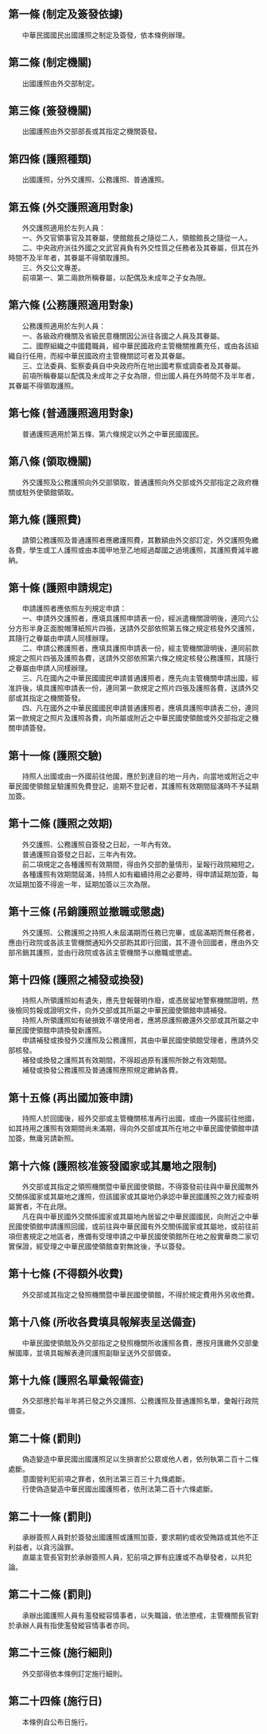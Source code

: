 第一條 (制定及簽發依據)
-----------------------
　　中華民國國民出國護照之制定及簽發，依本條例辦理。  


第二條 (制定機關)
-----------------
　　出國護照由外交部制定。  


第三條 (簽發機關)
-----------------
　　出國護照由外交部部長或其指定之機關簽發。  


第四條 (護照種類)
-----------------
　　出國護照，分外交護照、公務護照、普通護照。  


第五條 (外交護照適用對象)
-------------------------
　　外交護照適用於左列人員：  
　　一、外交官領事官及其眷屬，使館館長之隨從二人，領館館長之隨從一人。  
　　二、中央政府派往外國之文武官員負有外交性質之任務者及其眷屬，但其在外時間不及半年者，其眷屬不得領取護照。  
　　三、外交公文專差。  
　　前項第一、第二兩款所稱眷屬，以配偶及未成年之子女為限。  


第六條 (公務護照適用對象)
-------------------------
　　公務護照適用於左列人員：  
　　一、各級政府機關及省級民意機關因公派往各國之人員及其眷屬。  
　　二、國際組織之中國籍職員，經中華民國政府主管機關推薦充任，或由各該組織自行任用，而經中華民國政府主管機關認可者及其眷屬。  
　　三、立法委員、監察委員自中央政府所在地出國考察或調查者及其眷屬。  
　　前項所稱眷屬以配偶及未成年之子女為限，但出國人員在外時間不及半年者，其眷屬不得領取護照。  


第七條 (普通護照適用對象)
-------------------------
　　普通護照適用於第五條、第六條規定以外之中華民國國民。  


第八條 (領取機關)
-----------------
　　外交護照及公務護照向外交部領取，普通護照向外交部或外交部指定之政府機關或駐外使領館領取。  


第九條 (護照費)
---------------
　　請領公務護照及普通護照者應繳護照費，其數額由外交部訂定，外交護照免繳各費，學生或工人護照或由本國甲地至乙地經過鄰國之過境護照，其護照費減半繳納。  


第十條 (護照申請規定)
---------------------
　　申請護照者應依照左列規定申請：  
　　一、申請外交護照者，應填具護照申請表一份，經派遣機關證明後，連同六公分方形半身正面脫帽薄紙照片四張，送請外交部依照第五條之規定核發外交護照，其隨行之眷屬由申請人同樣辦理。  
　　二、申請公務護照者，應填具護照申請表一份，經主管機關證明後，連同前款規定之照片四張及護照各費，送請外交部依照第六條之規定核發公務護照，其隨行之眷屬由申請人同樣辦理。  
　　三、凡在國內之中華民國國民申請普通護照者，應先向主管機關申請出國，經准許後，填具護照申請表一份，連同第一款規定之照片四張及護照各費，送請外交部或其指定之機關簽發。  
　　四、凡在國外之中華民國國民申請普通護照者，應填具護照申請表二份，連同第一款規定之照片及護照各費，向所屬或附近之中華民國使領館或外交部指定之機關申請簽發。  


第十一條 (護照交驗)
-------------------
　　持照人出國或由一外國前往他國，應於到達目的地一月內，向當地或附近之中華民國使領館呈驗護照免費登記，逾期不登記者，其護照有效期間屆滿時不予延期加簽。  


第十二條 (護照之效期)
---------------------
　　外交護照、公務護照自簽發之日起，一年內有效。  
　　普通護照自簽發之日起，三年內有效。  
　　前二項規定之各種護照有效期間，得由外交部酌量情形，呈報行政院縮短之。  
　　各種護照有效期間屆滿，持照人如有繼續持用之必要時，得申請延期加簽，每次延期加簽不得逾一年，延期加簽以三次為限。  


第十三條 (吊銷護照並撤職或懲處)
-------------------------------
　　外交護照、公務護照之持照人未屆滿期而任務已完畢，或屆滿期而無任務者，應由行政院或各該主管機關通知外交部飭其即行回國，其不遵令回國者，應由外交部吊銷其護照，並由行政院或各該主管機關予以撤職或懲處。  


第十四條 (護照之補發或換發)
---------------------------
　　持照人所領護照如有遺失，應先登報聲明作廢，或憑居留地警察機關證明，然後檢同剪報或證明文件，向外交部或其所屬之中華民國使領館申請補發。  
　　持照人所領護照如有破損致不堪使用者，應將原護照繳還外交部或其所屬之中華民國使領館申請換發新護照。  
　　申請補發或換發外交護照及公務護照，其由中華民國使領館受理者，應請外交部核發。  
　　補發或換發之護照其有效期間，不得超過原有護照所餘之有效期間。  
　　補發或換發公務護照及普通護照應照規定繳納各費。  


第十五條 (再出國加簽申請)
-------------------------
　　持照人於回國後，經外交部或主管機關核准再行出國，或由一外國前往他國，如其持用之護照有效期間尚未滿期，得向外交部或其所在地之中華民國使領館申請加簽，無庸另請新照。  


第十六條 (護照核准簽發國家或其屬地之限制)
-----------------------------------------
　　外交部或其指定之領照機關暨中華民國使領館，不得簽發前往與中華民國無外交關係國家或其屬地之護照，但該國家或其屬地仍承認中華民國護照之效力經查明屬實者，不在此限。  
　　凡在與中華民國外交關係國家或其屬地內居留之中華民國國民，向附近之中華民國使領館申請護照回國，或前往與中華民國有外交關係國家或其屬地，或前往前項但書規定之地區者，應備有受理申請之中華民國使領館所在地之殷實華商二家切實保證，經受理之中華民國使領館查對無訛後，予以簽發。  


第十七條 (不得額外收費)
-----------------------
　　外交部或其指定之發照機關暨中華民國使領館，不得於規定費用外另收他費。  


第十八條 (所收各費填具報解表呈送備查)
-------------------------------------
　　中華民國使領館及外交部指定之發照機關所收護照各費，應按月匯繳外交部彙解國庫，並填具報解表連同護照副聯呈送外交部備查。  


第十九條 (護照名單彙報備查)
---------------------------
　　外交部應於每半年將已發之外交護照、公務護照及普通護照名單，彙報行政院備查。  


第二十條 (罰則)
---------------
　　偽造變造中華民國出國護照足以生損害於公眾或他人者，依刑執第二百十二條處斷。  
　　意圖營利犯前項之罪者，依刑法第三百三十九條處斷。  
　　行使偽造變造中華民國出國護照者，依刑法第二百十六條處斷。  


第二十一條 (罰則)
-----------------
　　承辦簽照人員對於簽發出國護照或護照加簽，要求期約或收受賄路或其他不正利益者，以貪污論罪。  
　　直屬主管長官對於承辦簽照人員，犯前項之罪有庇護或不為舉發者，以共犯論。  


第二十二條 (罰則)
-----------------
　　承辦出國護照人員有濫發縱容情事者，以失職論，依法懲戒，主管機關長官對於承辦人員有指使濫發縱容情事者亦同。  


第二十三條 (施行細則)
---------------------
　　外交部得依本條例訂定施行細則。  


第二十四條 (施行日)
-------------------
　　本條例自公布日施行。